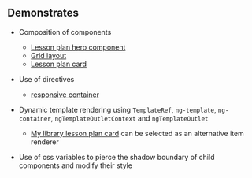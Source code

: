 ## Demonstrates

- Composition of components
  - [Lesson plan hero component](/components/product/lesson-plan/hero)
  - [Grid layout](/components/layout/overlay/color-overlay)
  - [Lesson plan card](/components/product/lesson-plan/card)

- Use of directives
  - [responsive container](/components/layout/grid)
  
- Dynamic template rendering using `TemplateRef`, `ng-template`, `ng-container`, `ngTemplateOutletContext` and `ngTemplateOutlet`
  - [My library lesson plan card](/components/product/my-library/lesson-plan-card) can be selected as an alternative item renderer

- Use of css variables to pierce the shadow boundary of child components and modify their style
